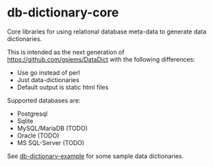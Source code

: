 # db-dictionary-core

Core libraries for using relational database meta-data to generate data dictionaries.

This is intended as the next generation of https://github.com/gsiems/DataDict with the following differences:
 * Use go instead of perl
 * Just data-dictionaries
 * Default output is static html files

Supported databases are:

 * Postgresql
 * Sqlite
 * MySQL/MariaDB (TODO)
 * Oracle (TODO)
 * MS SQL-Server (TODO)

See [db-dictionary-example](https://github.com/gsiems/db-dictionary-example) for some sample data dictionaries.
